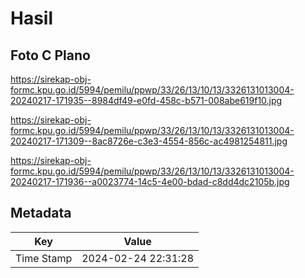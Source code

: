 # Hasil

## Foto C Plano

https://sirekap-obj-formc.kpu.go.id/5994/pemilu/ppwp/33/26/13/10/13/3326131013004-20240217-171935--8984df49-e0fd-458c-b571-008abe619f10.jpg

https://sirekap-obj-formc.kpu.go.id/5994/pemilu/ppwp/33/26/13/10/13/3326131013004-20240217-171309--8ac8726e-c3e3-4554-856c-ac4981254811.jpg

https://sirekap-obj-formc.kpu.go.id/5994/pemilu/ppwp/33/26/13/10/13/3326131013004-20240217-171936--a0023774-14c5-4e00-bdad-c8dd4dc2105b.jpg


## Metadata

| Key        | Value               |
| ---------- | ------------------- |
| Time Stamp | 2024-02-24 22:31:28 |



